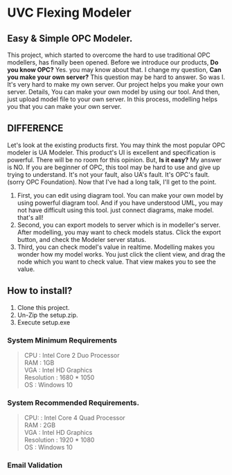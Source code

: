 # UVC Flexing Modeler
## Easy & Simple OPC Modeler.
  This project, which started to overcome the hard to use traditional OPC modellers, has finally been opened.
  Before we introduce our products, <b>Do you know OPC?</b> Yes. you may know about that. I change my question, <b>Can you make your own server?</b> This question may be hard to answer. So was I. It's very hard to make my own server.
  Our project helps you make your own server. Details, You can make your own model by using our tool. And then, just upload model file to your own server. In this process, modelling helps you that you can make your own server.
  
## DIFFERENCE
  Let's look at the existing products first. You may think the most popular OPC modeler is UA Modeler. This product's UI is excellent and specification is powerful. There will be no room for this opinion. But, <b>Is it easy?</b> My answer is NO. If you are beginner of OPC, this tool may be hard to use and give up trying to understand. It's not your fault, also UA's fault. It's OPC's fault. (sorry OPC Foundation). Now that I've had a long talk, I'll get to the point.
  
1. First, you can edit using diagram tool.
  You can make your own model by using powerful diagram tool. And if you have understood UML, you may not have difficult using this tool. just connect diagrams, make model. that's all!
2. Second, you can export models to server which is in modeller's server.
  After modelling, you may want to check models status. Click the export button, and check the Modeler server status. 
3. Third, you can check model's value in realtime.
  Modelling makes you wonder how my model works. You just click the client view, and drag the node which you want to check value. That view makes you to see the value.

## How to install?
1. Clone this project.
2. Un-Zip the setup.zip.
3. Execute setup.exe

### System Minimum Requirements
> CPU : Intel Core 2 Duo Processor  
> RAM : 1GB  
> VGA : Intel HD Graphics  
> Resolution : 1680 * 1050  
> OS : Windows 10  

### System Recommended Requirements.
> CPU: : Intel Core 4 Quad Processor  
> RAM : 2GB  
> VGA : Intel HD Graphics  
> Resolution : 1920 * 1080  
> OS : Windows 10  

### Email Validation
